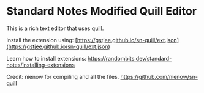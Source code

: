 # Standard Notes Modified Quill Editor

This is a rich text editor that uses [quill](https://quilljs.com/).


Install the extension using: [https://gstjee.github.io/sn-quill/ext.json](https://gstjee.github.io/sn-quill/ext.json)

Learn how to install extensions: https://randombits.dev/standard-notes/installing-extensions

Credit: nienow for compiling and all the files. https://github.com/nienow/sn-quill
